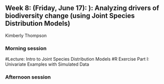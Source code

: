 ## Week 8: (Friday, June 17): ): Analyzing drivers of biodiversity change (using Joint Species Distribution Models)
Kimberly Thompson

### Morning session

#Lecture: Intro to Joint Species Distribution Models
#R Exercise Part I: Univariate Examples with Simulated Data

### Afternoon session
